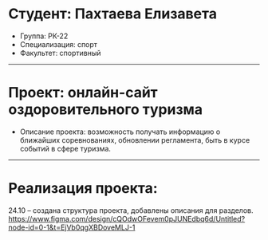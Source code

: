 # Студент: Пахтаева Елизавета
- Группа: РК-22
- Специализация: спорт
- Факультет: спортивный
---
# Проект: онлайн-сайт оздоровительного туризма
- Описание проекта: возможность получать информацию о ближайших соревнованиях, обновлении регламента, быть в курсе событий в сфере туризма.
---
# Реализация проекта:
24.10 – создана структура проекта, добавлены описания для разделов. 
https://www.figma.com/design/cQOdwOFevem0pJUNEdbq6d/Untitled?node-id=0-1&t=EjVb0qgXBDoveMLJ-1

